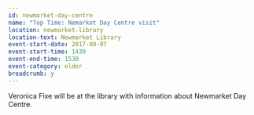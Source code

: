 ```yaml
---
id: newmarket-day-centre
name: "Top Time: Nemarket Day Centre visit"
location: newmarket-library
location-text: Newmarket Library
event-start-date: 2017-09-07
event-start-time: 1430
event-end-time: 1530
event-category: older
breadcrumb: y
---
```


Veronica Fixe will be at the library with information about Newmarket Day Centre.
